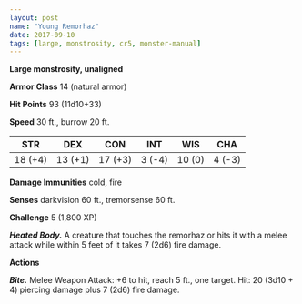 ```yaml
---
layout: post
name: "Young Remorhaz"
date: 2017-09-10
tags: [large, monstrosity, cr5, monster-manual]
---
```


**Large monstrosity, unaligned**

**Armor Class** 14 (natural armor)

**Hit Points** 93 (11d10+33)

**Speed** 30 ft., burrow 20 ft.

|   STR   |   DEX   |   CON   |   INT   |   WIS   |   CHA   |
|:-----:|:-----:|:-----:|:-----:|:-----:|:-----:|
| 18 (+4) | 13 (+1) | 17 (+3) | 3 (-4) | 10 (0) | 4 (-3) |

**Damage Immunities** cold, fire

**Senses** darkvision 60 ft., tremorsense 60 ft.

**Challenge** 5 (1,800 XP)

***Heated Body.*** A creature that touches the remorhaz or hits it with a melee attack while within 5 feet of it takes 7 (2d6) fire damage.

**Actions**

***Bite.*** Melee Weapon Attack: +6 to hit, reach 5 ft., one target. Hit: 20 (3d10 + 4) piercing damage plus 7 (2d6) fire damage.

